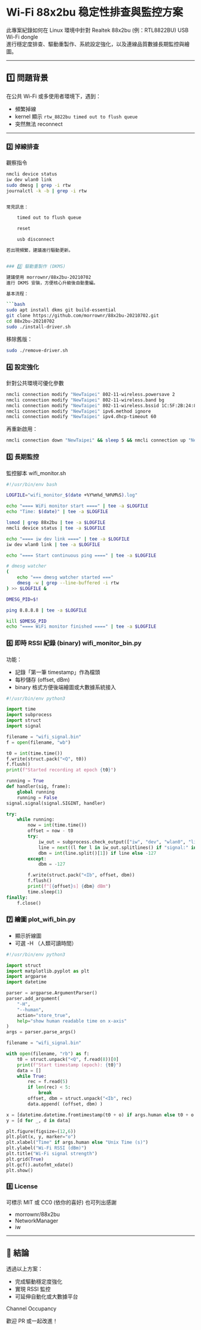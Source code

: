 # Wi-Fi 88x2bu 稳定性排查與監控方案

此專案紀錄如何在 Linux 環境中針對 Realtek 88x2bu (例：RTL8822BU) USB Wi-Fi dongle  
進行穩定度排查、驅動重製作、系統設定強化，以及連線品質數據長期監控與繪圖。

---

## 1️⃣ 問題背景

在公共 Wi-Fi 或多使用者環境下，遇到：
- 頻繁掉線
- kernel 顯示 `rtw_8822bu timed out to flush queue`
- 突然無法 reconnect

---

### 2️⃣ 掉線排查

觀察指令
```bash
nmcli device status
iw dev wlan0 link
sudo dmesg | grep -i rtw
journalctl -k -b | grep -i rtw


常見訊息：

    timed out to flush queue

    reset

    usb disconnect

若出現頻繁，建議進行驅動更新。


### 3️⃣ 驅動重製作 (DKMS)

建議使用 morrownr/88x2bu-20210702
進行 DKMS 安裝，方便核心升級後自動重編。

基本流程：

```bash
sudo apt install dkms git build-essential
git clone https://github.com/morrownr/88x2bu-20210702.git
cd 88x2bu-20210702
sudo ./install-driver.sh

```

移除舊版：
```bash
sudo ./remove-driver.sh

```

### 4️⃣ 設定強化

針對公共環境可優化參數
```bash
nmcli connection modify "NewTaipei" 802-11-wireless.powersave 2
nmcli connection modify "NewTaipei" 802-11-wireless.band bg
nmcli connection modify "NewTaipei" 802-11-wireless.bssid 1C:5F:2B:24:8C:60
nmcli connection modify "NewTaipei" ipv6.method ignore
nmcli connection modify "NewTaipei" ipv4.dhcp-timeout 60

```
再重新啟用：
```bash
nmcli connection down "NewTaipei" && sleep 5 && nmcli connection up "NewTaipei"

```

### 5️⃣ 長期監控
監控腳本 wifi_monitor.sh
```bash
#!/usr/bin/env bash

LOGFILE="wifi_monitor_$(date +%Y%m%d_%H%M%S).log"

echo "==== WiFi monitor start ====" | tee -a $LOGFILE
echo "Time: $(date)" | tee -a $LOGFILE

lsmod | grep 88x2bu | tee -a $LOGFILE
nmcli device status | tee -a $LOGFILE

echo "==== iw dev link ====" | tee -a $LOGFILE
iw dev wlan0 link | tee -a $LOGFILE

echo "==== Start continuous ping ====" | tee -a $LOGFILE

# dmesg watcher
(
    echo "=== dmesg watcher started ==="
    dmesg -w | grep --line-buffered -i rtw
) >> $LOGFILE &

DMESG_PID=$!

ping 8.8.8.8 | tee -a $LOGFILE

kill $DMESG_PID
echo "==== WiFi monitor finished ====" | tee -a $LOGFILE

```

### 6️⃣ 即時 RSSI 紀錄 (binary) wifi_monitor_bin.py
功能：
  - 記錄「第一筆 timestamp」作為檔頭
  - 每秒儲存 (offset, dBm)
  - binary 格式方便後端繪圖或大數據系統接入
```python
#!/usr/bin/env python3

import time
import subprocess
import struct
import signal

filename = "wifi_signal.bin"
f = open(filename, "wb")

t0 = int(time.time())
f.write(struct.pack("<Q", t0))
f.flush()
print(f"Started recording at epoch {t0}")

running = True
def handler(sig, frame):
    global running
    running = False
signal.signal(signal.SIGINT, handler)

try:
    while running:
        now = int(time.time())
        offset = now - t0
        try:
            iw_out = subprocess.check_output(["iw", "dev", "wlan0", "link"]).decode()
            line = next((l for l in iw_out.splitlines() if "signal:" in l), None)
            dbm = int(line.split()[1]) if line else -127
        except:
            dbm = -127

        f.write(struct.pack("<Ib", offset, dbm))
        f.flush()
        print(f"[{offset}s] {dbm} dBm")
        time.sleep(1)
finally:
    f.close()

```

### 7️⃣ 繪圖 plot_wifi_bin.py
 - 顯示折線圖
 - 可選 -H （人類可讀時間）
```python
#!/usr/bin/env python3

import struct
import matplotlib.pyplot as plt
import argparse
import datetime

parser = argparse.ArgumentParser()
parser.add_argument(
    "-H",
    "--human",
    action="store_true",
    help="show human readable time on x-axis"
)
args = parser.parse_args()

filename = "wifi_signal.bin"

with open(filename, "rb") as f:
    t0 = struct.unpack("<Q", f.read(8))[0]
    print(f"Start timestamp (epoch): {t0}")
    data = []
    while True:
        rec = f.read(5)
        if len(rec) < 5:
            break
        offset, dbm = struct.unpack("<Ib", rec)
        data.append( (offset, dbm) )

x = [datetime.datetime.fromtimestamp(t0 + o) if args.human else t0 + o for o, _ in data]
y = [d for _, d in data]

plt.figure(figsize=(12,6))
plt.plot(x, y, marker="o")
plt.xlabel("Time" if args.human else "Unix Time (s)")
plt.ylabel("Wi-Fi RSSI (dBm)")
plt.title("Wi-Fi signal strength")
plt.grid(True)
plt.gcf().autofmt_xdate()
plt.show()

```


### 8️⃣ License

可標示 MIT 或 CC0 (依你的喜好)
也可列出感謝
* morrownr/88x2bu
* NetworkManager
* iw

---

## 🚀 結論

透過以上方案：

* 完成驅動穩定度強化
* 實現 RSSI 監控
* 可延伸自動化或大數據平台

Channel Occupancy

歡迎 PR 或一起改進！
